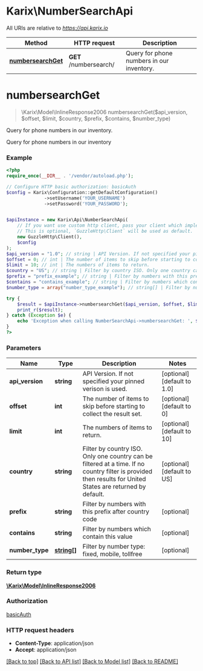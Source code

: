 # Karix\NumberSearchApi

All URIs are relative to *https://api.karix.io*

Method | HTTP request | Description
------------- | ------------- | -------------
[**numbersearchGet**](NumberSearchApi.md#numbersearchGet) | **GET** /numbersearch/ | Query for phone numbers in our inventory.


# **numbersearchGet**
> \Karix\Model\InlineResponse2006 numbersearchGet($api_version, $offset, $limit, $country, $prefix, $contains, $number_type)

Query for phone numbers in our inventory.

Query for phone numbers in our inventory

### Example
```php
<?php
require_once(__DIR__ . '/vendor/autoload.php');

// Configure HTTP basic authorization: basicAuth
$config = Karix\Configuration::getDefaultConfiguration()
              ->setUsername('YOUR_USERNAME')
              ->setPassword('YOUR_PASSWORD');


$apiInstance = new Karix\Api\NumberSearchApi(
    // If you want use custom http client, pass your client which implements `GuzzleHttp\ClientInterface`.
    // This is optional, `GuzzleHttp\Client` will be used as default.
    new GuzzleHttp\Client(),
    $config
);
$api_version = "1.0"; // string | API Version. If not specified your pinned verison is used.
$offset = 0; // int | The number of items to skip before starting to collect the result set.
$limit = 10; // int | The numbers of items to return.
$country = "US"; // string | Filter by country ISO. Only one country can be filtered at a time. If no country filter is provided then results for United States are returned by default.
$prefix = "prefix_example"; // string | Filter by numbers with this prefix after country code
$contains = "contains_example"; // string | Filter by numbers which contain this value
$number_type = array("number_type_example"); // string[] | Filter by number type: fixed, mobile, tollfree

try {
    $result = $apiInstance->numbersearchGet($api_version, $offset, $limit, $country, $prefix, $contains, $number_type);
    print_r($result);
} catch (Exception $e) {
    echo 'Exception when calling NumberSearchApi->numbersearchGet: ', $e->getMessage(), PHP_EOL;
}
?>
```

### Parameters

Name | Type | Description  | Notes
------------- | ------------- | ------------- | -------------
 **api_version** | **string**| API Version. If not specified your pinned verison is used. | [optional] [default to 1.0]
 **offset** | **int**| The number of items to skip before starting to collect the result set. | [optional] [default to 0]
 **limit** | **int**| The numbers of items to return. | [optional] [default to 10]
 **country** | **string**| Filter by country ISO. Only one country can be filtered at a time. If no country filter is provided then results for United States are returned by default. | [optional] [default to US]
 **prefix** | **string**| Filter by numbers with this prefix after country code | [optional]
 **contains** | **string**| Filter by numbers which contain this value | [optional]
 **number_type** | [**string[]**](../Model/string.md)| Filter by number type: fixed, mobile, tollfree | [optional]

### Return type

[**\Karix\Model\InlineResponse2006**](../Model/InlineResponse2006.md)

### Authorization

[basicAuth](../../README.md#basicAuth)

### HTTP request headers

 - **Content-Type**: application/json
 - **Accept**: application/json

[[Back to top]](#) [[Back to API list]](../../README.md#documentation-for-api-endpoints) [[Back to Model list]](../../README.md#documentation-for-models) [[Back to README]](../../README.md)

